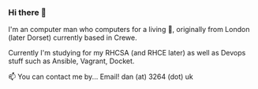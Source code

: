 ### Hi there 👋

I'm an computer man who computers for a living 🐧, originally from London (later Dorset) currently based in Crewe.

Currently I'm studying for my RHCSA (and RHCE later) as well as Devops stuff such as Ansible, Vagrant, Docket.

📫 You can contact me by... Email! dan (at) 3264 (dot) uk
